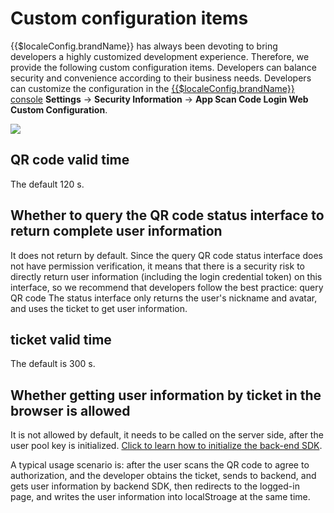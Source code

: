 # Custom configuration items

{{$localeConfig.brandName}} has always been devoting to bring developers a highly customized development experience. Therefore, we provide the following custom configuration items. Developers can balance security and convenience according to their business needs. Developers can customize the configuration in the [{{$localeConfig.brandName}} console](https://console.approw.com/console/userpool) **Settings** -&gt; **Security Information** -&gt; **App Scan Code Login Web Custom Configuration**.

![](../../images/reference/Xnip2021-02-27_14-06-27.png)

## QR code valid time

The default 120 s.

## Whether to query the QR code status interface to return complete user information

It does not return by default. Since the query QR code status interface does not have permission verification, it means that there is a security risk to directly return user information (including the login credential token) on this interface, so we recommend that developers follow the best practice: query QR code The status interface only returns the user's nickname and avatar, and uses the ticket to get user information.

## ticket valid time

The default is 300 s.

## Whether getting user information by ticket in the browser is allowed

It is not allowed by default, it needs to be called on the server side, after the user pool key is initialized. [Click to learn how to initialize the back-end SDK](/reference/sdk-for-node/README.md).

A typical usage scenario is: after the user scans the QR code to agree to authorization, and the developer obtains the ticket, sends to backend, and gets user information by backend SDK, then redirects to the logged-in page, and writes the user information into localStroage at the same time.
